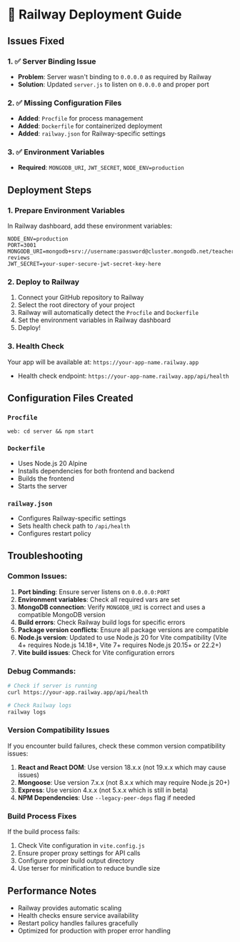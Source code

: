 # 🚂 Railway Deployment Guide

## Issues Fixed

### 1. ✅ Server Binding Issue
- **Problem**: Server wasn't binding to `0.0.0.0` as required by Railway
- **Solution**: Updated `server.js` to listen on `0.0.0.0` and proper port

### 2. ✅ Missing Configuration Files
- **Added**: `Procfile` for process management
- **Added**: `Dockerfile` for containerized deployment  
- **Added**: `railway.json` for Railway-specific settings

### 3. ✅ Environment Variables
- **Required**: `MONGODB_URI`, `JWT_SECRET`, `NODE_ENV=production`

## Deployment Steps

### 1. **Prepare Environment Variables**
In Railway dashboard, add these environment variables:
```
NODE_ENV=production
PORT=3001
MONGODB_URI=mongodb+srv://username:password@cluster.mongodb.net/teacher-reviews
JWT_SECRET=your-super-secure-jwt-secret-key-here
```

### 2. **Deploy to Railway**
1. Connect your GitHub repository to Railway
2. Select the root directory of your project
3. Railway will automatically detect the `Procfile` and `Dockerfile`
4. Set the environment variables in Railway dashboard
5. Deploy!

### 3. **Health Check**
Your app will be available at: `https://your-app-name.railway.app`
- Health check endpoint: `https://your-app-name.railway.app/api/health`

## Configuration Files Created

### `Procfile`
```
web: cd server && npm start
```

### `Dockerfile`
- Uses Node.js 20 Alpine
- Installs dependencies for both frontend and backend
- Builds the frontend
- Starts the server

### `railway.json`
- Configures Railway-specific settings
- Sets health check path to `/api/health`
- Configures restart policy

## Troubleshooting

### Common Issues:
1. **Port binding**: Ensure server listens on `0.0.0.0:PORT`
2. **Environment variables**: Check all required vars are set
3. **MongoDB connection**: Verify `MONGODB_URI` is correct and uses a compatible MongoDB version
4. **Build errors**: Check Railway build logs for specific errors
5. **Package version conflicts**: Ensure all package versions are compatible
6. **Node.js version**: Updated to use Node.js 20 for Vite compatibility (Vite 4+ requires Node.js 14.18+, Vite 7+ requires Node.js 20.15+ or 22.2+)
7. **Vite build issues**: Check for Vite configuration errors

### Debug Commands:
```bash
# Check if server is running
curl https://your-app.railway.app/api/health

# Check Railway logs
railway logs
```

### Version Compatibility Issues

If you encounter build failures, check these common version compatibility issues:

1. **React and React DOM**: Use version 18.x.x (not 19.x.x which may cause issues)
2. **Mongoose**: Use version 7.x.x (not 8.x.x which may require Node.js 20+)
3. **Express**: Use version 4.x.x (not 5.x.x which is still in beta)
4. **NPM Dependencies**: Use `--legacy-peer-deps` flag if needed

### Build Process Fixes

If the build process fails:

1. Check Vite configuration in `vite.config.js`
2. Ensure proper proxy settings for API calls
3. Configure proper build output directory
4. Use terser for minification to reduce bundle size

## Performance Notes
- Railway provides automatic scaling
- Health checks ensure service availability
- Restart policy handles failures gracefully
- Optimized for production with proper error handling

